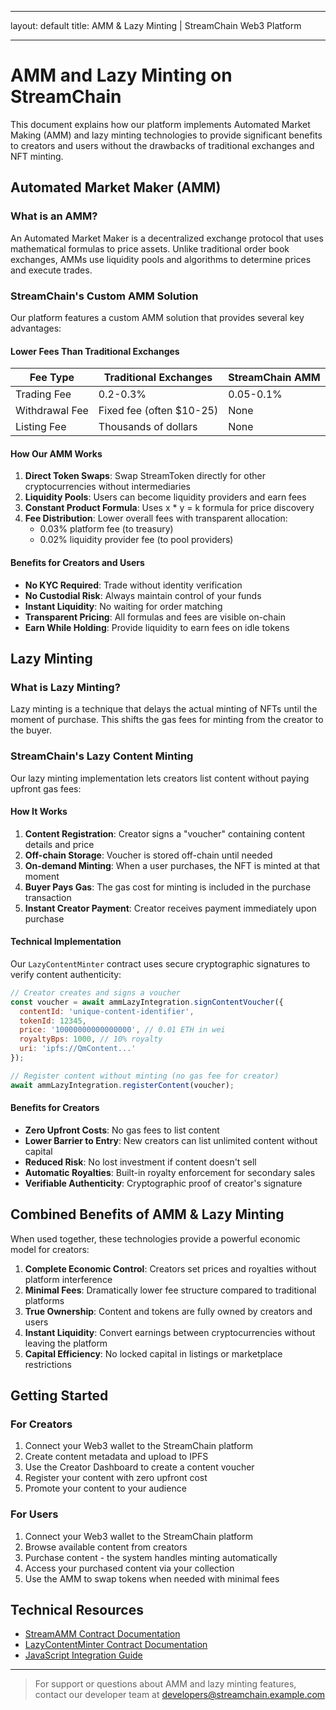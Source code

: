 - --
layout: default
title: AMM & Lazy Minting | StreamChain Web3 Platform
- --

# AMM and Lazy Minting on StreamChain

This document explains how our platform implements Automated Market Making (AMM) and lazy minting technologies to provide significant benefits to creators and users without the drawbacks of traditional exchanges and NFT minting.

## Automated Market Maker (AMM)

### What is an AMM?

An Automated Market Maker is a decentralized exchange protocol that uses mathematical formulas to price assets. Unlike traditional order book exchanges, AMMs use liquidity pools and algorithms to determine prices and execute trades.

### StreamChain's Custom AMM Solution

Our platform features a custom AMM solution that provides several key advantages:

#### Lower Fees Than Traditional Exchanges

| Fee Type       | Traditional Exchanges    | StreamChain AMM |
| -------------- | ------------------------ | --------------- |
| Trading Fee    | 0.2-0.3%                 | 0.05-0.1%       |
| Withdrawal Fee | Fixed fee (often $10-25) | None            |
| Listing Fee    | Thousands of dollars     | None            |

#### How Our AMM Works

1. **Direct Token Swaps**: Swap StreamToken directly for other cryptocurrencies without intermediaries
2. **Liquidity Pools**: Users can become liquidity providers and earn fees
3. **Constant Product Formula**: Uses x \* y = k formula for price discovery
4. **Fee Distribution**: Lower overall fees with transparent allocation:
   - 0.03% platform fee (to treasury)
   - 0.02% liquidity provider fee (to pool providers)

#### Benefits for Creators and Users

- **No KYC Required**: Trade without identity verification
- **No Custodial Risk**: Always maintain control of your funds
- **Instant Liquidity**: No waiting for order matching
- **Transparent Pricing**: All formulas and fees are visible on-chain
- **Earn While Holding**: Provide liquidity to earn fees on idle tokens

## Lazy Minting

### What is Lazy Minting?

Lazy minting is a technique that delays the actual minting of NFTs until the moment of purchase. This shifts the gas fees for minting from the creator to the buyer.

### StreamChain's Lazy Content Minting

Our lazy minting implementation lets creators list content without paying upfront gas fees:

#### How It Works

1. **Content Registration**: Creator signs a "voucher" containing content details and price
2. **Off-chain Storage**: Voucher is stored off-chain until needed
3. **On-demand Minting**: When a user purchases, the NFT is minted at that moment
4. **Buyer Pays Gas**: The gas cost for minting is included in the purchase transaction
5. **Instant Creator Payment**: Creator receives payment immediately upon purchase

#### Technical Implementation

Our `LazyContentMinter` contract uses secure cryptographic signatures to verify content authenticity:

```javascript
// Creator creates and signs a voucher
const voucher = await ammLazyIntegration.signContentVoucher({
  contentId: 'unique-content-identifier',
  tokenId: 12345,
  price: '10000000000000000', // 0.01 ETH in wei
  royaltyBps: 1000, // 10% royalty
  uri: 'ipfs://QmContent...'
});

// Register content without minting (no gas fee for creator)
await ammLazyIntegration.registerContent(voucher);
```

#### Benefits for Creators

- **Zero Upfront Costs**: No gas fees to list content
- **Lower Barrier to Entry**: New creators can list unlimited content without capital
- **Reduced Risk**: No lost investment if content doesn't sell
- **Automatic Royalties**: Built-in royalty enforcement for secondary sales
- **Verifiable Authenticity**: Cryptographic proof of creator's signature

## Combined Benefits of AMM & Lazy Minting

When used together, these technologies provide a powerful economic model for creators:

1. **Complete Economic Control**: Creators set prices and royalties without platform interference
2. **Minimal Fees**: Dramatically lower fee structure compared to traditional platforms
3. **True Ownership**: Content and tokens are fully owned by creators and users
4. **Instant Liquidity**: Convert earnings between cryptocurrencies without leaving the platform
5. **Capital Efficiency**: No locked capital in listings or marketplace restrictions

## Getting Started

### For Creators

1. Connect your Web3 wallet to the StreamChain platform
2. Create content metadata and upload to IPFS
3. Use the Creator Dashboard to create a content voucher
4. Register your content with zero upfront cost
5. Promote your content to your audience

### For Users

1. Connect your Web3 wallet to the StreamChain platform
2. Browse available content from creators
3. Purchase content - the system handles minting automatically
4. Access your purchased content via your collection
5. Use the AMM to swap tokens when needed with minimal fees

## Technical Resources

- [StreamAMM Contract Documentation](docs/contracts/StreamAMM.html)
- [LazyContentMinter Contract Documentation](docs/contracts/LazyContentMinter.html)
- [JavaScript Integration Guide](docs/guides/web3-integration.html)

- --

> For support or questions about AMM and lazy minting features, contact our developer team at developers@streamchain.example.com


